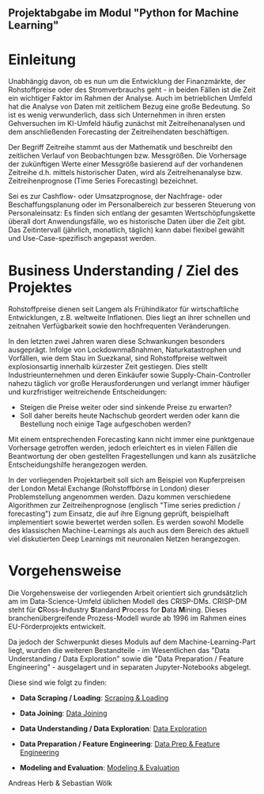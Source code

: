 ## Projektabgabe im Modul "Python for Machine Learning"

# Einleitung

Unabhängig davon, ob es nun um die Entwicklung der Finanzmärkte, der Rohstoffpreise oder des Stromverbrauchs geht - in beiden Fällen ist die Zeit ein wichtiger Faktor im Rahmen der Analyse. Auch im betrieblichen Umfeld hat die Analyse von Daten mit zeitlichem Bezug eine große Bedeutung. So ist es wenig verwunderlich, dass sich Unternehmen in ihren ersten Gehversuchen im KI-Umfeld häufig zunächst mit Zeitreihenanalysen und dem anschließenden Forecasting der Zeitreihendaten beschäftigen.

Der Begriff Zeitreihe stammt aus der Mathematik und beschreibt den zeitlichen Verlauf von Beobachtungen bzw. Messgrößen. Die Vorhersage der zukünftigen Werte einer Messgröße basierend auf der vorhandenen Zeitreihe d.h. mittels historischer Daten, wird als Zeitreihenanalyse bzw. Zeitreihenprognose (Time Series Forecasting) bezeichnet.

Sei es zur Cashflow- oder Umsatzprognose, der Nachfrage- oder Beschaffungsplanung oder im Personalbereich zur besseren Steuerung von Personaleinsatz: Es finden sich entlang der gesamten Wertschöpfungskette überall dort Anwendungsfälle, wo es historische Daten über die Zeit gibt. Das Zeitintervall (jährlich, monatlich, täglich) kann dabei flexibel gewählt und Use-Case-spezifisch angepasst werden.


# Business Understanding / Ziel des Projektes

Rohstoffpreise dienen seit Langem als Frühindikator für wirtschaftliche Entwicklungen, z.B. weltweite Inflationen. Dies liegt an ihrer schnellen und zeitnahen Verfügbarkeit sowie den hochfrequenten Veränderungen. 

In den letzten zwei Jahren waren diese Schwankungen besonders ausgeprägt. Infolge von Lockdownmaßnahmen, Naturkatastrophen und Vorfällen, wie dem Stau im Suezkanal, sind Rohstoffpreise weltweit explosionsartig innerhalb kürzester Zeit gestiegen. Dies stellt Industrieunternehmen und deren Einkäufer sowie Supply-Chain-Controller nahezu täglich vor große Herausforderungen und verlangt immer häufiger und kurzfristiger weitreichende Entscheidungen: <br>
- Steigen die Preise weiter oder sind sinkende Preise zu erwarten? 
- Soll daher bereits heute Nachschub geordert werden oder kann die Bestellung noch einige Tage aufgeschoben werden?

Mit einem entsprechenden Forecasting kann nicht immer eine punktgenaue Vorhersage getroffen werden, jedoch erleichtert es in vielen Fällen die Beantwortung der oben gestellten Fragestellungen und kann als zusätzliche Entscheidungshilfe herangezogen werden.

In der vorliegenden Projektarbeit soll sich am Beispiel von Kupferpreisen der London Metal Exchange (Rohstoffbörse in London) dieser Problemstellung angenommen werden. Dazu kommen verschiedene Algorithmen zur Zeitreihenprognose (englisch "Time series prediction / forecasting") zum Einsatz, die auf ihre Eignung geprüft, beispielhaft implementiert sowie bewertet werden sollen. Es werden sowohl Modelle des klassischen Machine-Learnings als auch aus dem Bereich des aktuell viel diskutierten Deep Learnings mit neuronalen Netzen herangezogen.

# Vorgehensweise

Die Vorgehensweise der vorliegenden Arbeit orientiert sich grundsätzlich am im Data-Science-Umfeld üblichen Modell des CRISP-DMs. CRISP-DM steht für **C**Ross-**I**ndustry **S**tandard **P**rocess for **D**ata **M**ining. Dieses branchenübergreifende Prozess-Modell wurde ab 1996 im Rahmen eines EU-Förderprojekts entwickelt.

Da jedoch der Schwerpunkt dieses Moduls auf dem Machine-Learning-Part liegt, wurden die weiteren Bestandteile - im Wesentlichen das "Data Understanding / Data Exploration" sowie die "Data Preparation / Feature Engineering" - ausgelagert und in separaten Jupyter-Notebooks abgelegt.

Diese sind wie folgt zu finden:

- **Data Scraping / Loading**: [Scraping & Loading](http://htmlpreview.github.io/?https://github.com/andreashrb/Python_for_ML_Project/blob/main/interim_results/1%20-%20Scrapping_Loading_Copper_Economic_Data.html)

- **Data Joining**: [Data Joining](http://htmlpreview.github.io/?https://github.com/andreashrb/Python_for_ML_Project/blob/main/interim_results/2%20-%20Joining_Copper-EconomicData.html)

- **Data Understanding / Data Exploration**: [Data Exploration](http://htmlpreview.github.io/?https://github.com/andreashrb/Python_for_ML_Project/blob/main/interim_results/3%20-%20Data%20Exploration_CopperPrice_CopperStock.html)

- **Data Preparation / Feature Engineering**: [Data Prep & Feature Engineering](http://htmlpreview.github.io/?https://github.com/andreashrb/Python_for_ML_Project/blob/main/interim_results/4%20-%20DataPreparation_FeatureEngineering.html)

- **Modeling and Evaluation**: [Modeling & Evaluation](https://htmlpreview.github.io/?https://github.com/andreashrb/Python_for_ML_Project/blob/97e6e3f606fcda66e802abf2ae4351b287484097/Main%20-%20DataPreprocessing_DataModelling.html)



Andreas Herb & Sebastian Wölk
